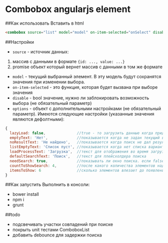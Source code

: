 # Combobox angularjs element

##Как использовать
Вставить в html
```html
<combobox source="list" model="model" on-item-selected="onSelect" disable="isDisable" options="options"></combobox> 
```
##Настройки
*  `source` - источник данных: 

1.  массив с данными в формате `{id: ..., value: ...}`
2.  promise объект который вернет массив с данными в том же формате


* `model` - текущий выбранный элемент. В эту модель будут сохранятся значения при изменении выбора.
* `on-item-selected` - это функция, которая будет вызвана при выборе значения
* `disable` - bool значение, нужно ли заблокировать возможность выбора (не обязательный параметр)
* `options` - объект с дополнительными настройками (не обязательный параметр). Имеются следующие настройки (указанные значения являются дефолтными):

```js
{
  lazyLoad: false,              //true - то загрузить данные когда придет время отобразить попап, иначе загрузит сразу
  emptyText: 'Нет',             //показывается когда не задан текущий выбранный элемент
  noResultText: 'Не найдено',   //показывается когда поиск не дал результата
  listEmptyText: 'Список пуст', //показывается когда нет списка вариантов
  loadProcessText: 'Загрузка',  //текст для отображения во время загрузки
  defaultSearchText: 'Поиск',   //текст для плейсхолдера поиска
  needSearch: true,             //показывать ли окно поиска. если false, то не показывать никогда, если true, то в зависимости от countToShowSearch
  countToShowSearch: 4,         //после какого количества элементов надо показывать поиск
  itemsToShow: 6                //сколько элементов влезает до появления скролла
}
```
##Как запустить
Выполнить в консоли:
* bower install
* npm i
* grunt

##todo
* подсвечивать участки совпадений при поиске
* покрыть unit тестами ComboboxList
* добавить debounce для задержки поиска